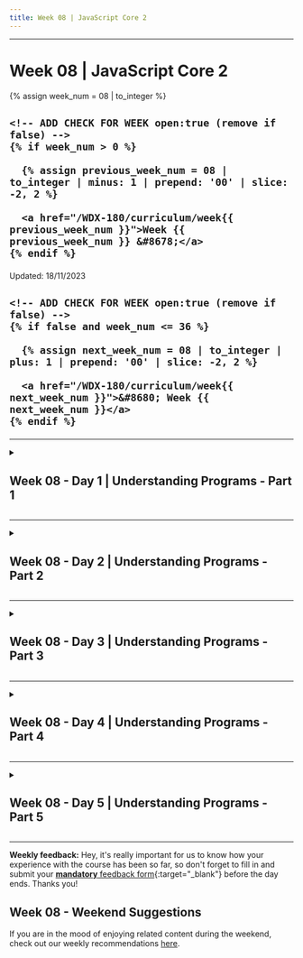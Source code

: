 ```yaml
---
title: Week 08 | JavaScript Core 2
---
```


<hr class="mb-0">

<h1 id="{{ Week 08-JavaScript Core 2 | slugify }}">
  <span class="week-prefix">Week 08 |</span> JavaScript Core 2
</h1>

<div class="week-controls">

  {% assign week_num = 08 | to_integer %}

  <h2 class="week-controls__previous_week">

    <!-- ADD CHECK FOR WEEK open:true (remove if false) -->
    {% if week_num > 0 %}

      {% assign previous_week_num = 08 | to_integer | minus: 1 | prepend: '00' | slice: -2, 2 %}

      <a href="/WDX-180/curriculum/week{{ previous_week_num }}">Week {{ previous_week_num }} &#8678;</a>
    {% endif %}

  </h2>

  <span>Updated: 18/11/2023</span>

  <h2 class="week-controls__next_week">

    <!-- ADD CHECK FOR WEEK open:true (remove if false) -->
    {% if false and week_num <= 36 %}

      {% assign next_week_num = 08 | to_integer | plus: 1 | prepend: '00' | slice: -2, 2 %}

      <a href="/WDX-180/curriculum/week{{ next_week_num }}">&#8680; Week {{ next_week_num }}</a>
    {% endif %}

  </h2>

</div>

---

<!-- Week 08 - Day 1 | Understanding Programs - Part 1 -->
<details markdown="1">
  <summary>
    <h2>
      <span class="summary-day">Week 08 - Day 1</span> | Understanding Programs - Part 1</h2>
  </summary>

### Schedule

  - [Study](#study-plan)
  - [Exercises](#exercises)
  - [Extra Resources](#extra-resources)

### Study Plan

  This Module is about "Understanding Programs". It's not enough just to know the language features in JS. Before you can write good programs you need to learn how to understand code that you did not write. The following module contains a handful of sections that provide you a good amount of JavaScript programs and a lot of tools,methods and good practices on how to properly understand programs written by others!

  Make sure to follow the guides on **Setting up Study Lenses (v2) on your System** and **Launching Study Lenses and following the material** from [Week 07 Day 01](https://in-tech-gration.github.io/WDX-180/curriculum/week07/){:target="_blank"} and then go through the following sections:

  - **0-let-vs-const**
  - **1-predicting-execution**
  - **2-reading-programs**

<!-- Summary -->

<!-- Exercises -->

### Extra Resources

  _(Nothing here yet. Feel free to contribute if you've found some useful resources.)_

<!-- Sources and Attributions -->
  
</details>

<hr class="mt-1">

<!-- Week 08 - Day 2 | Understanding Programs - Part 2 -->
<details markdown="1">
  <summary>
    <h2>
      <span class="summary-day">Week 08 - Day 2</span> | Understanding Programs - Part 2</h2>
  </summary>

### Schedule

  - [Study](#study-plan-1)
  - [Exercises](#exercises-1)
  - [Extra Resources](#extra-resources-1)

### Study Plan

  In this Module, we are continuing our journey into "Understanding Programs"

  Make sure to follow the guides on **Setting up Study Lenses (v2) on your System** and 
  **Launching Study Lenses and following the material** from [Week 07 Day 01](https://in-tech-gration.github.io/WDX-180/curriculum/week07/){:target="_blank"} and then go through the following sections:

  - **3-plain-text-programs**
  - **4-describing-programs**

<!-- Summary -->

<!-- Exercises -->

### Extra Resources

  _(Nothing here yet. Feel free to contribute if you've found some useful resources.)_

<!-- Sources and Attributions -->
  
</details>

<hr class="mt-1">

<!-- Week 08 - Day 3 | Understanding Programs - Part 3 -->
<details markdown="1">
  <summary>
    <h2>
      <span class="summary-day">Week 08 - Day 3</span> | Understanding Programs - Part 3</h2>
  </summary>

### Schedule

  - [Study](#study-plan-2)
  - [Exercises](#exercises-2)
  - [Extra Resources](#extra-resources-2)

### Study Plan

  In this Module, we are continuing our journey into "Understanding Programs"

  Make sure to follow the guides on **Setting up Study Lenses (v2) on your System** and 
  **Launching Study Lenses and following the material** from [Week 07 Day 01](https://in-tech-gration.github.io/WDX-180/curriculum/week07/){:target="_blank"} and then go through the following sections:

  - **6-logging-state**
  - **7-tracing-backwards**

<!-- Summary -->

<!-- Exercises -->

### Extra Resources

  _(Nothing here yet. Feel free to contribute if you've found some useful resources.)_

<!-- Sources and Attributions -->
  
</details>

<hr class="mt-1">

<!-- Week 08 - Day 4 | Understanding Programs - Part 4 -->
<details markdown="1">
  <summary>
    <h2>
      <span class="summary-day">Week 08 - Day 4</span> | Understanding Programs - Part 4</h2>
  </summary>

### Schedule

  - [Study](#study-plan-3)
  - [Exercises](#exercises-3)
  - [Extra Resources](#extra-resources-3)

### Study Plan

  In this Module, we are continuing our journey into "Understanding Programs"

  Make sure to follow the guides on **Setting up Study Lenses (v2) on your System** and 
  **Launching Study Lenses and following the material** from [Week 07 Day 01](https://in-tech-gration.github.io/WDX-180/curriculum/week07/){:target="_blank"} and then go through the following sections:

  - **8-naming-variables**
  - **9-code-review**

<!-- Summary -->

<!-- Exercises -->

### Extra Resources

  _(Nothing here yet. Feel free to contribute if you've found some useful resources.)_

<!-- Sources and Attributions -->
  
</details>

<hr class="mt-1">

<!-- Week 08 - Day 5 | Understanding Programs - Part 5 -->
<details markdown="1">
  <summary>
    <h2>
      <span class="summary-day">Week 08 - Day 5</span> | Understanding Programs - Part 5</h2>
  </summary>

### Schedule

  - [Study](#study-plan-4)
  - [Exercises](#exercises-4)
  - [Extra Resources](#extra-resources-4)

### Study Plan

  In this Module, we are continuing our journey into "Understanding Programs"

  Make sure to follow the guides on **Setting up Study Lenses (v2) on your System** and 
  **Launching Study Lenses and following the material** from [Week 07 Day 01](https://in-tech-gration.github.io/WDX-180/curriculum/week07/){:target="_blank"} and then go through the following sections:

  - **z-challenge**

<!-- Summary -->

<!-- Exercises -->

### Extra Resources

  _(Nothing here yet. Feel free to contribute if you've found some useful resources.)_

<!-- Sources and Attributions -->
  
</details>


<hr class="mt-1">

**Weekly feedback:** Hey, it's really important for us to know how your experience with the course has been so far, so don't forget to fill in and submit your [**mandatory** feedback form](https://forms.gle/S6Zg3bbS2uuwsSZF9){:target="_blank"} before the day ends. Thanks you!

## Week 08 - Weekend Suggestions

If you are in the mood of enjoying related content during the weekend, check out our weekly recommendations [here](WEEKEND.md).